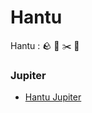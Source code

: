 # Hantu
Hantu : :rock: :page_facing_up: :scissors: :ghost:

### Jupiter
* [Hantu Jupiter](https://github.com/Internite/Hantu/raw/notebook/Hantu.ipynb)
